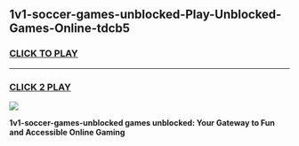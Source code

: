 
## 1v1-soccer-games-unblocked-Play-Unblocked-Games-Online-tdcb5
<h3>
<a href="https://premium76.site?title=1v1-soccer-games-unblocked&ref=25A">CLICK TO PLAY</a></h3>
<hr>

<h3>
<a href="https://premium76.site?title=1v1-soccer-games-unblocked&ref=25A">CLICK 2 PLAY</a>
  
</h3>

<a href="https://premium76.site?title=1v1-soccer-games-unblocked&ref=25A"><img src="https://clearcache.store/games.png"></a>


**1v1-soccer-games-unblocked games unblocked: Your Gateway to Fun and Accessible Online Gaming**
